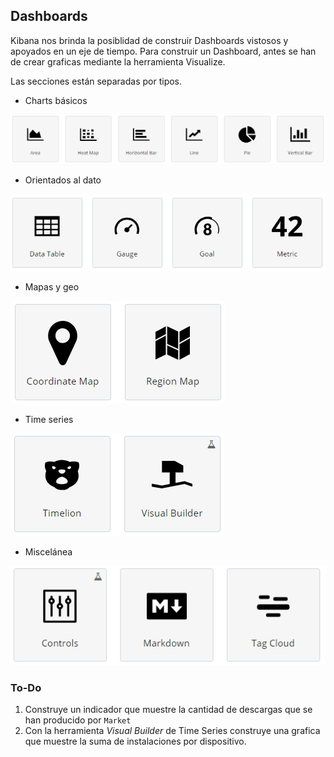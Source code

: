 ## Dashboards 

Kibana nos brinda la posiblidad de construir Dashboards vistosos y apoyados en un eje de tiempo. Para construir un Dashboard, antes se han de crear graficas mediante la herramienta Visualize.

Las secciones están separadas por tipos. 
* Charts básicos

![basics](/Lab4/img/basics.PNG)

* Orientados al dato

![data](/Lab4/img/data.PNG)

* Mapas y geo

![maps](/Lab4/img/maps.PNG)

* Time series

![time](/Lab4/img/time.PNG)

* Miscelánea

![misc](/Lab4/img/misc.PNG)

### To-Do
1. Construye un indicador que muestre la cantidad de descargas que se han producido por `Market`
2. Con la herramienta *Visual Builder* de Time Series construye una grafica que muestre la suma de instalaciones por dispositivo.
